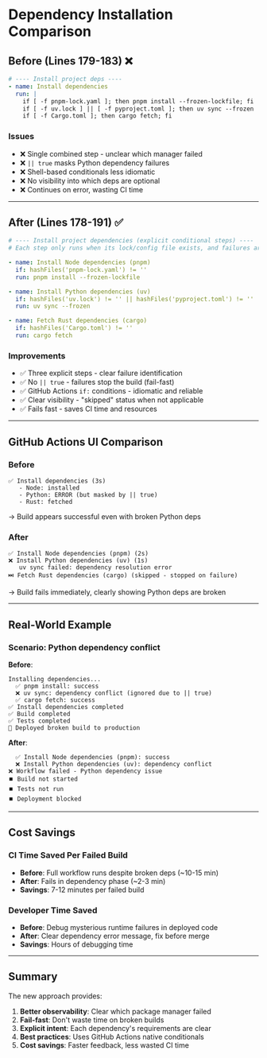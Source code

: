 # Dependency Installation Comparison

## Before (Lines 179-183) ❌

```yaml
# ---- Install project deps ----
- name: Install dependencies
  run: |
    if [ -f pnpm-lock.yaml ]; then pnpm install --frozen-lockfile; fi
    if [ -f uv.lock ] || [ -f pyproject.toml ]; then uv sync --frozen || true; fi
    if [ -f Cargo.toml ]; then cargo fetch; fi
```

### Issues

- ❌ Single combined step - unclear which manager failed
- ❌ `|| true` masks Python dependency failures
- ❌ Shell-based conditionals less idiomatic
- ❌ No visibility into which deps are optional
- ❌ Continues on error, wasting CI time

---

## After (Lines 178-191) ✅

```yaml
# ---- Install project dependencies (explicit conditional steps) ----
# Each step only runs when its lock/config file exists, and failures are not masked

- name: Install Node dependencies (pnpm)
  if: hashFiles('pnpm-lock.yaml') != ''
  run: pnpm install --frozen-lockfile

- name: Install Python dependencies (uv)
  if: hashFiles('uv.lock') != '' || hashFiles('pyproject.toml') != ''
  run: uv sync --frozen

- name: Fetch Rust dependencies (cargo)
  if: hashFiles('Cargo.toml') != ''
  run: cargo fetch
```

### Improvements

- ✅ Three explicit steps - clear failure identification
- ✅ No `|| true` - failures stop the build (fail-fast)
- ✅ GitHub Actions `if:` conditions - idiomatic and reliable
- ✅ Clear visibility - "skipped" status when not applicable
- ✅ Fails fast - saves CI time and resources

---

## GitHub Actions UI Comparison

### Before

```
✅ Install dependencies (3s)
   - Node: installed
   - Python: ERROR (but masked by || true)
   - Rust: fetched
```

→ Build appears successful even with broken Python deps

### After

```
✅ Install Node dependencies (pnpm) (2s)
❌ Install Python dependencies (uv) (1s)
   uv sync failed: dependency resolution error
⏭️ Fetch Rust dependencies (cargo) (skipped - stopped on failure)
```

→ Build fails immediately, clearly showing Python deps are broken

---

## Real-World Example

### Scenario: Python dependency conflict

**Before**:

```
Installing dependencies...
  ✅ pnpm install: success
  ❌ uv sync: dependency conflict (ignored due to || true)
  ✅ cargo fetch: success
✅ Install dependencies completed
✅ Build completed
✅ Tests completed
🚀 Deployed broken build to production
```

**After**:

```
  ✅ Install Node dependencies (pnpm): success
  ❌ Install Python dependencies (uv): dependency conflict
❌ Workflow failed - Python dependency issue
⏹️ Build not started
⏹️ Tests not run
⏹️ Deployment blocked
```

---

## Cost Savings

### CI Time Saved Per Failed Build

- **Before**: Full workflow runs despite broken deps (~10-15 min)
- **After**: Fails in dependency phase (~2-3 min)
- **Savings**: 7-12 minutes per failed build

### Developer Time Saved

- **Before**: Debug mysterious runtime failures in deployed code
- **After**: Clear dependency error message, fix before merge
- **Savings**: Hours of debugging time

---

## Summary

The new approach provides:

1. **Better observability**: Clear which package manager failed
2. **Fail-fast**: Don't waste time on broken builds
3. **Explicit intent**: Each dependency's requirements are clear
4. **Best practices**: Uses GitHub Actions native conditionals
5. **Cost savings**: Faster feedback, less wasted CI time
